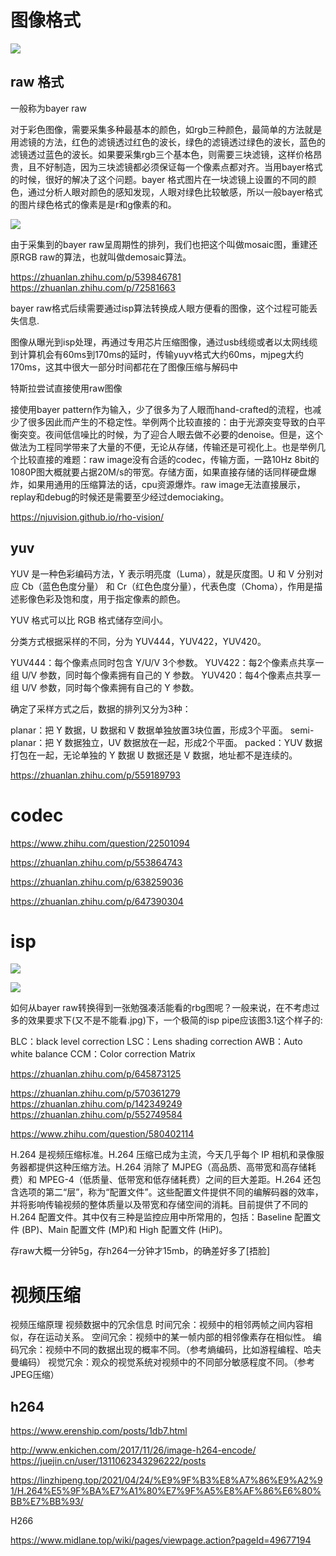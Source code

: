 # 图像格式

![](images/2023-10-11-20-14-26.png)

## raw 格式


一般称为bayer raw


对于彩色图像，需要采集多种最基本的颜色，如rgb三种颜色，最简单的方法就是用滤镜的方法，红色的滤镜透过红色的波长，绿色的滤镜透过绿色的波长，蓝色的滤镜透过蓝色的波长。如果要采集rgb三个基本色，则需要三块滤镜，这样价格昂贵，且不好制造，因为三块滤镜都必须保证每一个像素点都对齐。当用bayer格式的时候，很好的解决了这个问题。bayer 格式图片在一块滤镜上设置的不同的颜色，通过分析人眼对颜色的感知发现，人眼对绿色比较敏感，所以一般bayer格式的图片绿色格式的像素是是r和g像素的和。

![](images/2023-10-11-17-04-55.png)

由于采集到的bayer raw呈周期性的排列，我们也把这个叫做mosaic图，重建还原RGB raw的算法，也就叫做demosaic算法。


https://zhuanlan.zhihu.com/p/539846781
https://zhuanlan.zhihu.com/p/72581663

bayer raw格式后续需要通过isp算法转换成人眼方便看的图像，这个过程可能丢失信息.


图像从曝光到isp处理，再通过专用芯片压缩图像，通过usb线缆或者以太网线缆到计算机会有60ms到170ms的延时，传输yuyv格式大约60ms，mjpeg大约170ms，这其中很大一部分时间都花在了图像压缩与解码中

特斯拉尝试直接使用raw图像


接使用bayer pattern作为输入，少了很多为了人眼而hand-crafted的流程，也减少了很多因此而产生的不稳定性。举例两个比较直接的：由于光源突变导致的白平衡突变。夜间低信噪比的时候，为了迎合人眼去做不必要的denoise。但是，这个做法为工程同学带来了大量的不便，无论从存储，传输还是可视化上。也是举例几个比较直接的难题：raw image没有合适的codec，传输方面，一路10Hz 8bit的1080P图大概就要占据20M/s的带宽。存储方面，如果直接存储的话同样硬盘爆炸，如果用通用的压缩算法的话，cpu资源爆炸。raw image无法直接展示，replay和debug的时候还是需要至少经过demociaking。



https://njuvision.github.io/rho-vision/

## yuv

YUV 是一种色彩编码方法，Y 表示明亮度（Luma），就是灰度图。U 和 V 分别对应 Cb（蓝色色度分量） 和 Cr（红色色度分量），代表色度（Choma），作用是描述影像色彩及饱和度，用于指定像素的颜色。


YUV 格式可以比 RGB 格式储存空间小。

分类方式根据采样的不同，分为 YUV444，YUV422，YUV420。

YUV444：每个像素点同时包含 Y/U/V 3个参数。
YUV422：每2个像素点共享一组 U/V 参数，同时每个像素拥有自己的 Y 参数。
YUV420：每4个像素点共享一组 U/V 参数，同时每个像素拥有自己的 Y 参数。

确定了采样方式之后，数据的排列又分为3种：

planar：把 Y 数据，U 数据和 V 数据单独放置3块位置，形成3个平面。
semi-planar：把 Y 数据独立，UV 数据放在一起，形成2个平面。
packed：YUV 数据打包在一起，无论单独的 Y 数据 U 数据还是 V 数据，地址都不是连续的。

https://zhuanlan.zhihu.com/p/559189793




# codec

https://www.zhihu.com/question/22501094

https://zhuanlan.zhihu.com/p/553864743


https://zhuanlan.zhihu.com/p/638259036


https://zhuanlan.zhihu.com/p/647390304


# isp

![](images/2023-10-11-17-14-55.png)

![](images/2023-10-11-20-18-32.png)


如何从bayer raw转换得到一张勉强凑活能看的rbg图呢？一般来说，在不考虑过多的效果要求下(又不是不能看.jpg)下，一个极简的isp pipe应该图3.1这个样子的:

BLC：black level correction
LSC：Lens shading correction
AWB：Auto white balance
CCM：Color correction Matrix


https://zhuanlan.zhihu.com/p/645873125

https://zhuanlan.zhihu.com/p/570361279
https://zhuanlan.zhihu.com/p/142349249
https://zhuanlan.zhihu.com/p/552749584




https://www.zhihu.com/question/580402114

H.264 是视频压缩标准。H.264 压缩已成为主流，今天几乎每个 IP 相机和录像服务器都提供这种压缩方法。H.264 消除了 MJPEG（高品质、高带宽和高存储耗费）和 MPEG-4（低质量、低带宽和低存储耗费）之间的巨大差距。H.264 还包含选项的第二“层”，称为“配置文件”。这些配置文件提供不同的编解码器的效率，并将影响传输视频的整体质量以及带宽和存储空间的消耗。目前提供了不同的 H.264 配置文件。其中仅有三种是监控应用中所常用的，包括：Baseline 配置文件 (BP)、Main 配置文件 (MP)和 High 配置文件 (HiP)。


存raw大概一分钟5g，存h264一分钟才15mb，的确差好多了[捂脸]

# 视频压缩

视频压缩原理
视频数据中的冗余信息
时间冗余：视频中的相邻两帧之间内容相似，存在运动关系。
空间冗余：视频中的某一帧内部的相邻像素存在相似性。
编码冗余：视频中不同的数据出现的概率不同。（参考熵编码，比如游程编程、哈夫曼编码）
视觉冗余：观众的视觉系统对视频中的不同部分敏感程度不同。（参考JPEG压缩）


## h264

https://www.erenship.com/posts/1db7.html


http://www.enkichen.com/2017/11/26/image-h264-encode/
https://juejin.cn/user/1311062343296222/posts

https://linzhipeng.top/2021/04/24/%E9%9F%B3%E8%A7%86%E9%A2%91/H.264%E5%9F%BA%E7%A1%80%E7%9F%A5%E8%AF%86%E6%80%BB%E7%BB%93/


H266


https://www.midlane.top/wiki/pages/viewpage.action?pageId=49677194
